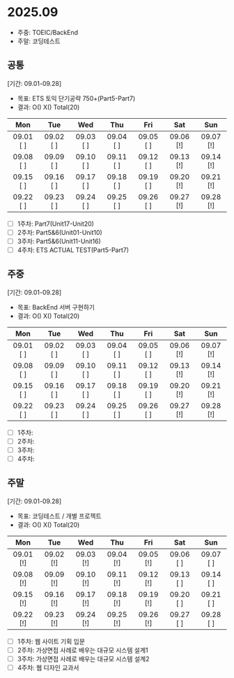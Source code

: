 # 2025.09
- 주중: TOEIC/BackEnd
- 주말: 코딩테스트

## 공통
[기간: 09.01-09.28]
- 목표: ETS 토익 단기공략 750+(Part5-Part7)
- 결과: O() X() Total(20)

| Mon | Tue | Wed | Thu | Fri | Sat | Sun |
| :---: | :---: | :---: | :---: | :---: | :---: | :---: |
| 09.01 [ ] | 09.02 [ ] | 09.03 [ ] | 09.04 [ ] | 09.05 [ ] | 09.06 [!] | 09.07 [!] | 
| 09.08 [ ] | 09.09 [ ] | 09.10 [ ] | 09.11 [ ] | 09.12 [ ] | 09.13 [!] | 09.14 [!] | 
| 09.15 [ ] | 09.16 [ ] | 09.17 [ ] | 09.18 [ ] | 09.19 [ ] | 09.20 [!] | 09.21 [!] | 
| 09.22 [ ] | 09.23 [ ] | 09.24 [ ] | 09.25 [ ] | 09.26 [ ] | 09.27 [!] | 09.28 [!] | 

- [ ] 1주차: Part7(Unit17-Unit20)
- [ ] 2주차: Part5&6(Unit01-Unit10)
- [ ] 3주차: Part5&6(Unit11-Unit16)
- [ ] 4주차: ETS ACTUAL TEST(Part5-Part7)

## 주중
[기간: 09.01-09.28]
- 목표: BackEnd 서버 구현하기
- 결과: O() X() Total(20)

| Mon | Tue | Wed | Thu | Fri | Sat | Sun |
| :---: | :---: | :---: | :---: | :---: | :---: | :---: |
| 09.01 [ ] | 09.02 [ ] | 09.03 [ ] | 09.04 [ ] | 09.05 [ ] | 09.06 [!] | 09.07 [!] | 
| 09.08 [ ] | 09.09 [ ] | 09.10 [ ] | 09.11 [ ] | 09.12 [ ] | 09.13 [!] | 09.14 [!] | 
| 09.15 [ ] | 09.16 [ ] | 09.17 [ ] | 09.18 [ ] | 09.19 [ ] | 09.20 [!] | 09.21 [!] | 
| 09.22 [ ] | 09.23 [ ] | 09.24 [ ] | 09.25 [ ] | 09.26 [ ] | 09.27 [!] | 09.28 [!] | 

- [ ] 1주차: 
- [ ] 2주차: 
- [ ] 3주차: 
- [ ] 4주차: 

## 주말
[기간: 09.01-09.28]
- 목표: 코딩테스트 / 개별 프로젝트
- 결과: O() X() Total(20)

| Mon | Tue | Wed | Thu | Fri | Sat | Sun |
| :---: | :---: | :---: | :---: | :---: | :---: | :---: |
| 09.01 [!] | 09.02 [!] | 09.03 [!] | 09.04 [!] | 09.05 [!] | 09.06 [ ] | 09.07 [ ] | 
| 09.08 [!] | 09.09 [!] | 09.10 [!] | 09.11 [!] | 09.12 [!] | 09.13 [ ] | 09.14 [ ] | 
| 09.15 [!] | 09.16 [!] | 09.17 [!] | 09.18 [!] | 09.19 [!] | 09.20 [ ] | 09.21 [ ] | 
| 09.22 [!] | 09.23 [!] | 09.24 [!] | 09.25 [!] | 09.26 [!] | 09.27 [ ] | 09.28 [ ] | 

- [ ] 1주차: 웹 사이트 기획 입문
- [ ] 2주차: 가상면접 사례로 배우는 대규모 시스템 설계1
- [ ] 3주차: 가상면접 사례로 배우는 대규모 시스템 설계2
- [ ] 4주차: 웹 디자인 교과서
